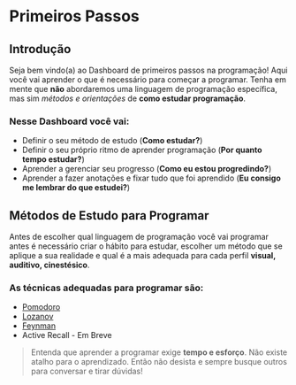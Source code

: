 # Primeiros Passos

## Introdução

Seja bem vindo(a) ao Dashboard de primeiros passos na programação! Aqui você vai aprender o que é necessário para começar a programar. Tenha em mente que **não** abordaremos uma linguagem de programação específica, mas sim _métodos e orientações_ de **como estudar programação**.

### Nesse Dashboard você vai:

- Definir o seu método de estudo (**Como estudar?**)
- Definir o seu próprio ritmo de aprender programação (**Por quanto tempo estudar?**)
- Aprender a gerenciar seu progresso (**Como eu estou progredindo?**)
- Aprender a fazer anotações e fixar tudo que foi aprendido (**Eu consigo me lembrar do que estudei?**)

## Métodos de Estudo para Programar

Antes de escolher qual linguagem de programação você vai programar antes é necessário criar o hábito para estudar, escolher um método que se aplique a sua realidade e qual é a mais adequada para cada perfil **visual, auditivo, cinestésico**.

### As técnicas adequadas para programar são:

- [Pomodoro](1%20-%20M%C3%A9todos%20de%20Estudo/O%20m%C3%A9todo%20Pomodoro/README.md)
- [Lozanov](O%20Método%20Lozanov/README.md)
- [Feynman](O%20Método%20Feynman/README.md)
- Active Recall - Em Breve

> Entenda que aprender a programar exige **tempo e esforço**. Não existe atalho para o aprendizado. Então não desista e sempre busque outros para conversar e tirar dúvidas!
